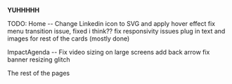 **YUHHHHH**

TODO:
Home -- Change Linkedin icon to SVG and apply hover effect
        fix menu transition issue, fixed i think??
        fix responsivity issues
        plug in text and images for rest of the cards (mostly done)

ImpactAgenda -- Fix video sizing on large screens
                add back arrow
                fix banner resizing glitch

The rest of the pages